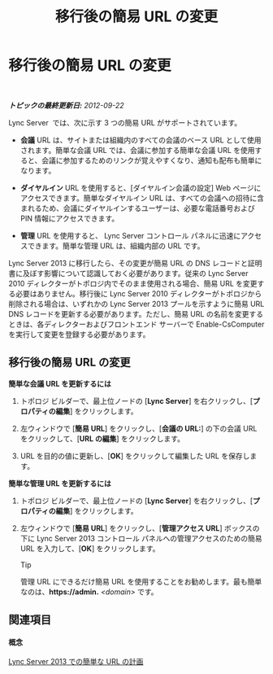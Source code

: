 ﻿---
title: 移行後の簡易 URL の変更
TOCTitle: 移行後の簡易 URL の変更
ms:assetid: addb0dc8-8324-42b1-9a00-f4bd14fdf5c0
ms:mtpsurl: https://technet.microsoft.com/ja-jp/library/JJ721844(v=OCS.15)
ms:contentKeyID: 49887096
ms.date: 05/19/2016
mtps_version: v=OCS.15
ms.translationtype: HT
---

# 移行後の簡易 URL の変更

 

_**トピックの最終更新日:** 2012-09-22_

Lync Server  では、次に示す 3 つの簡易 URL がサポートされています。

  - **会議** URL は、サイトまたは組織内のすべての会議のベース URL として使用されます。簡単な会議 URL では、会議に参加する簡単な会議 URL を使用すると、会議に参加するためのリンクが覚えやすくなり、通知も配布も簡単になります。

  - **ダイヤルイン** URL を使用すると、\[ダイヤルイン会議の設定\] Web ページにアクセスできます。簡単なダイヤルイン URL は、すべての会議への招待に含まれるため、会議にダイヤルインするユーザーは、必要な電話番号および PIN 情報にアクセスできます。

  - **管理** URL を使用すると、 Lync Server コントロール パネルに迅速にアクセスできます。簡単な管理 URL は、組織内部の URL です。

Lync Server 2013 に移行したら、その変更が簡易 URL の DNS レコードと証明書に及ぼす影響について認識しておく必要があります。従来の Lync Server 2010 ディレクターがトポロジ内でそのまま使用される場合、簡易 URL を変更する必要はありません。移行後に Lync Server 2010 ディレクターがトポロジから削除される場合は、いずれかの Lync Server 2013 プールを示すように簡易 URL DNS レコードを更新する必要があります。ただし、簡易 URL の名前を変更するときは、各ディレクターおよびフロントエンド サーバーで Enable-CsComputer を実行して変更を登録する必要があります。

## 移行後の簡易 URL の変更

**簡単な会議 URL を更新するには**

1.  トポロジ ビルダーで、最上位ノードの \[**Lync Server**\] を右クリックし、\[**プロパティの編集**\] をクリックします。

2.  左ウィンドウで \[**簡易 URL**\] をクリックし、\[**会議の URL:**\] の下の会議 URL をクリックして、\[**URL の編集**\] をクリックします。

3.  URL を目的の値に更新し、\[**OK**\] をクリックして編集した URL を保存します。

**簡単な管理 URL を更新するには**

1.  トポロジ ビルダーで、最上位ノードの \[**Lync Server**\] を右クリックし、\[**プロパティの編集**\] をクリックします。

2.  左ウィンドウで \[**簡易 URL**\] をクリックし、\[**管理アクセス URL**\] ボックスの下に Lync Server 2013 コントロール パネルへの管理アクセスのための簡易 URL を入力して、\[**OK**\] をクリックします。
    

    > [!TIP]
    > 管理 URL にできるだけ簡易 URL を使用することをお勧めします。最も簡単なのは、<STRONG>https://admin.</STRONG> <EM>&lt;domain&gt;</EM> です。



## 関連項目

#### 概念

[Lync Server 2013 での簡単な URL の計画](lync-server-2013-planning-for-simple-urls.md)

